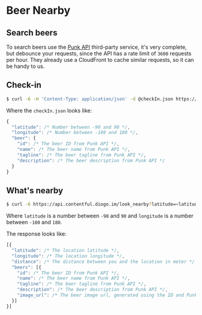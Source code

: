 # Beer Nearby

## Search beers

To search beers use the [Punk API](https://punkapi.com) third-party service, it's very complete, but debounce your requests, since the API has a rate limit of `3600` requests per hour. They already use a CloudFront to cache similar requests, so it can be handy to us.

## Check-in

```sh
$ curl -6 -H 'Content-Type: application/json' -d @checkIn.json https://api.contentful.diogo.im/check_in
```

Where the `checkIn.json` looks like:

```js
{
  "latitude": /* Number between -90 and 90 */,
  "longitude": /* Number between -180 and 180 */,
  "beer": {
    "id": /* The beer ID from Punk API */,
    "name": /* The beer name from Punk API */,
    "tagline": /* The beer tagline from Punk API */,
    "description": /* The beer description from Punk API */
  }
}
```

## What's nearby

```sh
$ curl -6 https://api.contentful.diogo.im/look_nearby?latitude=<latitude>&longitude=<longitude>
```

Where `latitude` is a number between `-90` and `90` and `longitude` is a number between `-180` and `180`.

The response looks like:

```js
[{
  "latitude": /* The location latitude */,
  "longitude": /* The location longitude */,
  "distance": /* The distance between you and the location in meter */,
  "beers": [{
    "id": /* The beer ID from Punk API */,
    "name": /* The beer name from Punk API */,
    "tagline": /* The beer tagline from Punk API */,
    "description": /* The beer description from Punk API */,
    "image_url": /* The beer image url, generated using the ID and Punk API */,
  }]
}]
```
